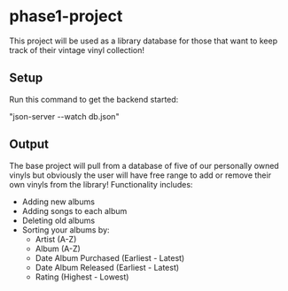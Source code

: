 # phase1-project

This project will be used as a library database for those that want 
to keep track of their vintage vinyl collection!

## Setup 

Run this command to get the backend started: 

"json-server --watch db.json"

## Output

The base project will pull from a database of five of our personally 
owned vinyls but obviously the user will have free range to add or remove their own vinyls from the library! Functionality includes: 
- Adding new albums
- Adding songs to each album
- Deleting old albums
- Sorting your albums by:
    - Artist (A-Z)
    - Album (A-Z)
    - Date Album Purchased (Earliest - Latest)
    - Date Album Released (Earliest - Latest)
    - Rating (Highest - Lowest)